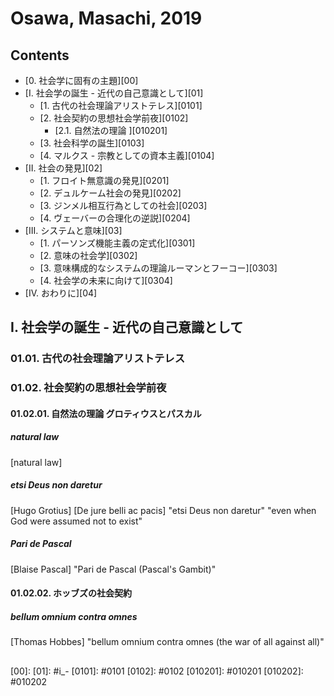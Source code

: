 <!--
Filename: 	190816_OsawaMasachi_2019.md
Project: 	/Users/shume/Documents/Cahier
Author: 	shumez <https://github.com/shumez>
Created: 	2019-08-16 14:29:0
Modified: 	2019-08-16 15:30:59
-----
Copyright (c) 2019 shumez
-->

# Osawa, Masachi, 2019

## Contents

- [0. 社会学に固有の主題][00]
- [I. 社会学の誕生 - 近代の自己意識として][01]
    - [1. 古代の社会理論アリストテレス][0101]
    - [2. 社会契約の思想社会学前夜][0102]
        - [2.1. 自然法の理論 ][010201]
    - [3. 社会科学の誕生][0103]
    - [4. マルクス - 宗教としての資本主義][0104]
- [II. 社会の発見][02]
    - [1. フロイト無意識の発見][0201]
    - [2. デュルケーム社会の発見][0202]
    - [3. ジンメル相互行為としての社会][0203]
    - [4. ヴェーバーの合理化の逆説][0204]
- [III. システムと意味][03]
    - [1. パーソンズ機能主義の定式化][0301]
    - [2. 意味の社会学][0302]
    - [3. 意味構成的なシステムの理論ルーマンとフーコー][0303]
    - [4. 社会学の未来に向けて][0304]
- [IV. おわりに][04]


## I. 社会学の誕生 - 近代の自己意識として

### 01.01. 古代の社会理論アリストテレス

### 01.02. 社会契約の思想社会学前夜

#### 01.02.01. 自然法の理論 グロティウスとパスカル

##### natural law

[natural law]

##### etsi Deus non daretur

[Hugo Grotius] [De jure belli ac pacis] 
"etsi Deus non daretur" "even when God were assumed not to exist"

##### Pari de Pascal

[Blaise Pascal]
"Pari de Pascal (Pascal's Gambit)"

#### 01.02.02. ホッブズの社会契約

##### bellum omnium contra omnes

[Thomas Hobbes]
"bellum omnium contra omnes (the war of all against all)"



##
<!-- -------------------------------------------- -->

<!-- toc -->
[00]: 
[01]: #i_-
[0101]: #0101
[0102]: #0102
[010201]: #010201
[010202]: #010202

<!-- ref -->
[Original]: 
[Mendenley]:
[ref01]: .

<!-- fig -->
[fig01]: .

<style type="text/css">
	img{width: 50%; float: right;}
</style>